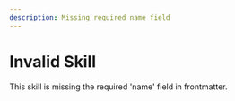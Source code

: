 ```yaml
---
description: Missing required name field
---
```


# Invalid Skill

This skill is missing the required 'name' field in frontmatter.
